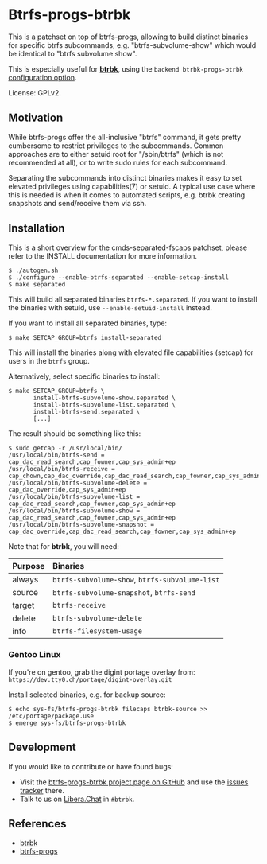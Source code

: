 Btrfs-progs-btrbk
=================

This is a patchset on top of btrfs-progs, allowing to build distinct
binaries for specific btrfs subcommands, e.g. "btrfs-subvolume-show"
which would be identical to "btrfs subvolume show".

This is especially useful for **[btrbk]**, using the `backend
btrbk-progs-btrbk` [configuration option].

License: GPLv2.

  [btrbk]: https://digint.ch/btrbk
  [configuration option]: https://digint.ch/btrbk/doc/btrbk.conf.5.html#_system_options


Motivation
----------

While btrfs-progs offer the all-inclusive "btrfs" command, it gets
pretty cumbersome to restrict privileges to the subcommands. Common
approaches are to either setuid root for "/sbin/btrfs" (which is not
recommended at all), or to write sudo rules for each subcommand.

Separating the subcommands into distinct binaries makes it easy to set
elevated privileges using capabilities(7) or setuid. A typical use
case where this is needed is when it comes to automated scripts,
e.g. btrbk creating snapshots and send/receive them via ssh.


Installation
------------

This is a short overview for the cmds-separated-fscaps patchset,
please refer to the INSTALL documentation for more information.

    $ ./autogen.sh
    $ ./configure --enable-btrfs-separated --enable-setcap-install
    $ make separated

This will build all separated binaries `btrfs-*.separated`. If you
want to install the binaries with setuid, use
`--enable-setuid-install` instead.

If you want to install all separated binaries, type:

    $ make SETCAP_GROUP=btrfs install-separated

This will install the binaries along with elevated file capabilities
(setcap) for users in the `btrfs` group.

Alternatively, select specific binaries to install:

    $ make SETCAP_GROUP=btrfs \
           install-btrfs-subvolume-show.separated \
           install-btrfs-subvolume-list.separated \
           install-btrfs-send.separated \
           [...]

The result should be something like this:

    $ sudo getcap -r /usr/local/bin/
    /usr/local/bin/btrfs-send = cap_dac_read_search,cap_fowner,cap_sys_admin+ep
    /usr/local/bin/btrfs-receive = cap_chown,cap_dac_override,cap_dac_read_search,cap_fowner,cap_sys_admin,cap_mknod+ep
    /usr/local/bin/btrfs-subvolume-delete = cap_dac_override,cap_sys_admin+ep
    /usr/local/bin/btrfs-subvolume-list = cap_dac_read_search,cap_fowner,cap_sys_admin+ep
    /usr/local/bin/btrfs-subvolume-show = cap_dac_read_search,cap_fowner,cap_sys_admin+ep
    /usr/local/bin/btrfs-subvolume-snapshot = cap_dac_override,cap_dac_read_search,cap_fowner,cap_sys_admin+ep

Note that for **btrbk**, you will need:

| Purpose  | Binaries                                       |
| :------- | :--------------------------------------------- |
| always   | `btrfs-subvolume-show`, `btrfs-subvolume-list` |
| source   | `btrfs-subvolume-snapshot`, `btrfs-send`       |
| target   | `btrfs-receive`                                |
| delete   | `btrfs-subvolume-delete`                       |
| info     | `btrfs-filesystem-usage`                       |


### Gentoo Linux

If you're on gentoo, grab the digint portage overlay from:
`https://dev.tty0.ch/portage/digint-overlay.git`

Install selected binaries, e.g. for backup source:

    $ echo sys-fs/btrfs-progs-btrbk filecaps btrbk-source >> /etc/portage/package.use
    $ emerge sys-fs/btrfs-progs-btrbk


Development
-----------

If you would like to contribute or have found bugs:

  * Visit the [btrfs-progs-btrbk project page on GitHub] and use the
    [issues tracker] there.
  * Talk to us on [Libera.Chat] in `#btrbk`.

  [btrfs-progs-btrbk project page on GitHub]: https://github.com/digint/btrfs-progs-btrbk
  [issues tracker]: https://github.com/digint/btrfs-progs-btrbk/issues
  [Libera.Chat]: https://libera.chat


References
----------

* [btrbk](https://digint.ch/btrbk)
* [btrfs-progs](https://github.com/kdave/btrfs-progs)
